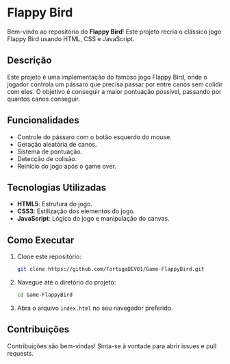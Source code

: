 # Flappy Bird

Bem-vindo ao repositório do **Flappy Bird**! Este projeto recria o clássico jogo Flappy Bird usando HTML, CSS e JavaScript.

## Descrição

Este projeto é uma implementação do famoso jogo Flappy Bird, onde o jogador controla um pássaro que precisa passar por entre canos sem colidir com eles. O objetivo é conseguir a maior pontuação possível, passando por quantos canos conseguir.

## Funcionalidades

- Controle do pássaro com o botão esquerdo do mouse.
- Geração aleatória de canos.
- Sistema de pontuação.
- Detecção de colisão.
- Reinício do jogo após o game over.

## Tecnologias Utilizadas

- **HTML5**: Estrutura do jogo.
- **CSS3**: Estilização dos elementos do jogo.
- **JavaScript**: Lógica do jogo e manipulação do canvas.

## Como Executar

1. Clone este repositório:
   ```bash
   git clone https://github.com/TortugaDEV01/Game-FlappyBird.git
   ```
2. Navegue até o diretório do projeto:
   ```bash
   cd Game-FlappyBird
   ```
3. Abra o arquivo `index.html` no seu navegador preferido.

## Contribuições

Contribuições são bem-vindas! Sinta-se à vontade para abrir issues e pull requests.
